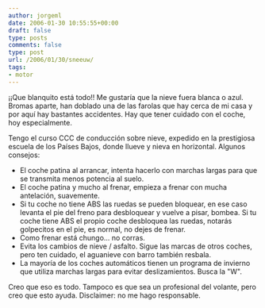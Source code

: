 ```yaml
---
author: jorgeml
date: 2006-01-30 10:55:55+00:00
draft: false
type: posts
comments: false
type: post
url: /2006/01/30/sneeuw/
tags:
- motor
---
```


¡¡Que blanquito está todo!! Me gustaría que la nieve fuera blanca o azul. Bromas aparte, han doblado una de las farolas que hay cerca de mi casa y por aquí hay bastantes accidentes. Hay que tener cuidado con el coche, hoy especialmente.

Tengo el curso CCC de conducción sobre nieve, expedido en la prestigiosa escuela de los Países Bajos, donde llueve y nieva en horizontal. Algunos consejos:

* El coche patina al arrancar, intenta hacerlo con marchas largas para que se transmita menos potencia al suelo.
* El coche patina y mucho al frenar, empieza a frenar con mucha antelación, suavemente. 
* Si tu coche no tiene ABS las ruedas se pueden bloquear, en ese caso levanta el pie del freno para desbloquear y vuelve a pisar, bombea. Si tu coche tiene ABS el propio coche desbloquea las ruedas, notarás golpecitos en el pie, es normal, no dejes de frenar.
* Como frenar está chungo... no corras.
* Evita los cambios de nieve / asfalto. Sigue las marcas de otros coches, pero ten cuidado, el aguanieve con barro también resbala.
* La mayoría de los coches automáticos tienen un programa de invierno que utiliza marchas largas para evitar deslizamientos. Busca la "W".

Creo que eso es todo. Tampoco es que sea un profesional del volante, pero creo que esto ayuda. Disclaimer: no me hago responsable.
